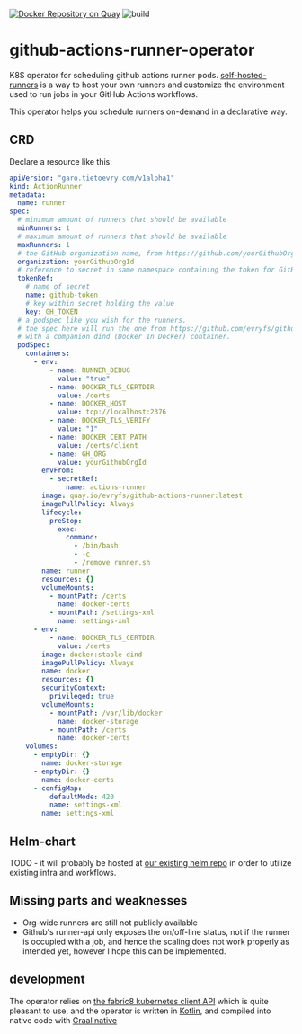 [![Docker Repository on Quay](https://quay.io/repository/evryfs/github-actions-runner-operator/status "Docker Repository on Quay")](https://quay.io/repository/evryfs/github-actions-runner-operator)
![build](https://github.com/evryfs/github-actions-runner-operator/workflows/build/badge.svg?branch=master)

# github-actions-runner-operator

K8S operator for scheduling github actions runner pods.
[self-hosted-runners](https://help.github.com/en/actions/hosting-your-own-runners/about-self-hosted-runners)
is a way to host your own runners and customize the environment used to run jobs in your GitHub Actions workflows.

This operator helps you schedule runners on-demand in a declarative way.

## CRD

Declare a resource like this:
```yaml
apiVersion: "garo.tietoevry.com/v1alpha1"
kind: ActionRunner
metadata:
  name: runner
spec:
  # minimum amount of runners that should be available
  minRunners: 1
  # maximum amount of runners that should be available
  maxRunners: 1
  # the GitHub organization name, from https://github.com/yourGithubOrgId
  organization: yourGithubOrgId
  # reference to secret in same namespace containing the token for GitHub, needs org-level scope
  tokenRef:
    # name of secret
    name: github-token
    # key within secret holding the value
    key: GH_TOKEN
  # a podspec like you wish for the runners.
  # the spec here will run the one from https://github.com/evryfs/github-actions-runner as the runner,
  # with a companion dind (Docker In Docker) container. 
  podSpec:
    containers:
      - env:
          - name: RUNNER_DEBUG
            value: "true"
          - name: DOCKER_TLS_CERTDIR
            value: /certs
          - name: DOCKER_HOST
            value: tcp://localhost:2376
          - name: DOCKER_TLS_VERIFY
            value: "1"
          - name: DOCKER_CERT_PATH
            value: /certs/client
          - name: GH_ORG
            value: yourGithubOrgId
        envFrom:
          - secretRef:
              name: actions-runner
        image: quay.io/evryfs/github-actions-runner:latest
        imagePullPolicy: Always
        lifecycle:
          preStop:
            exec:
              command:
                - /bin/bash
                - -c
                - /remove_runner.sh
        name: runner
        resources: {}
        volumeMounts:
          - mountPath: /certs
            name: docker-certs
          - mountPath: /settings-xml
            name: settings-xml
      - env:
          - name: DOCKER_TLS_CERTDIR
            value: /certs
        image: docker:stable-dind
        imagePullPolicy: Always
        name: docker
        resources: {}
        securityContext:
          privileged: true
        volumeMounts:
          - mountPath: /var/lib/docker
            name: docker-storage
          - mountPath: /certs
            name: docker-certs
    volumes:
      - emptyDir: {}
        name: docker-storage
      - emptyDir: {}
        name: docker-certs
      - configMap:
          defaultMode: 420
          name: settings-xml
        name: settings-xml
```

## Helm-chart

TODO - it will probably be hosted at [our existing helm repo](https://github.com/evryfs/helm-charts)
in order to utilize existing infra and workflows.

## Missing parts and weaknesses

  * Org-wide runners are still not publicly available
  * Github's runner-api only exposes the on/off-line status, not if the runner is occupied with a job, 
    and hence the scaling does not work properly as intended yet, however I hope this can be implemented.
  
## development

The operator relies on [the fabric8 kubernetes client API](https://github.com/fabric8io/kubernetes-client)
which is quite pleasant to use, and the operator is written in [Kotlin](https://kotlinlang.org/),
and compiled into native code with [Graal native](https://www.graalvm.org/docs/reference-manual/native-image/)
